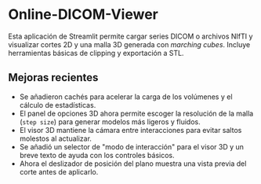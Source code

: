 # Online-DICOM-Viewer

Esta aplicación de Streamlit permite cargar series DICOM o archivos NIfTI y
visualizar cortes 2D y una malla 3D generada con *marching cubes*.  Incluye
herramientas básicas de clipping y exportación a STL.

## Mejoras recientes

- Se añadieron cachés para acelerar la carga de los volúmenes y el cálculo de
  estadísticas.
- El panel de opciones 3D ahora permite escoger la resolución de la malla
  (``step size``) para generar modelos más ligeros y fluidos.
- El visor 3D mantiene la cámara entre interacciones para evitar saltos
  molestos al actualizar.
- Se añadió un selector de "modo de interacción" para el visor 3D y un breve
  texto de ayuda con los controles básicos.
- Ahora el deslizador de posición del plano muestra una vista previa del
  corte antes de aplicarlo.
